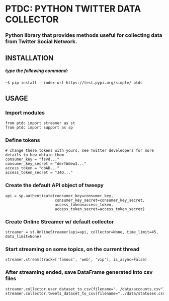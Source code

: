 # PTDC: PYTHON TWITTER DATA COLLECTOR

### Python library that provides methods useful for collecting data from Twitter Social Network.

## INSTALLATION
##### type the following command:
    ~$ pip install --index-url https://test.pypi.org/simple/ ptdc

## USAGE
### Import modules
    from ptdc import streamer as st
    from ptdc import support as sp
   
### Define tokens
    # change these tokens with yours, see Twitter develeopers for more details to how obtain them
    consumer_key = "fsvd..."
    consumer_key_secret = "derfWdew3..."
    access_token = "dbAD..."
    access_token_secret = "J4O..."
    
### Create the default API object of tweepy
    api = sp.authenticate(consumer_key=consumer_key,
                          consumer_key_secret=consumer_key_secret,
                          access_token=access_token,
                          access_token_secret=access_token_secret)

### Create Online Streamer w/ default collector
    streamer = st.OnlineStreamer(api=api, collector=None, time_limit=45, data_limit=None)

### Start streaming on some topics, on the current thread
    streamer.stream(track=['famous', 'web', 'vip'], is_async=False)

### After streaming ended, save DataFrame generated into csv files
    streamer.collector.user_dataset_to_csv(filename="../data/accounts.csv")
    streamer.collector.tweets_dataset_to_csv(filename="../data/statuses.csv")
